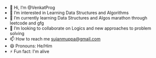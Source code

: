 - 👋 Hi, I’m @VenkatProg
- 👀 I’m interested in Learning Data Structures and Algorithms
- 🌱 I’m currently learning Data Structures and Algos marathon through leetcode and gfg
- 💞️ I’m looking to collaborate on Logics and new approaches to problem solving
- 📫 How to reach me sujanmuppa@gmail.com
- 😄 Pronouns: He/Him
- ⚡ Fun fact: I'm alive

<!---
VenkatProg/VenkatProg is a ✨ special ✨ repository because its `README.md` (this file) appears on your GitHub profile.
You can click the Preview link to take a look at your changes.
--->
